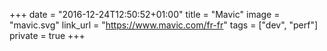 +++
date = "2016-12-24T12:50:52+01:00"
title = "Mavic"
image = "mavic.svg"
link_url = "https://www.mavic.com/fr-fr"
tags = ["dev", "perf"]
private = true
+++

